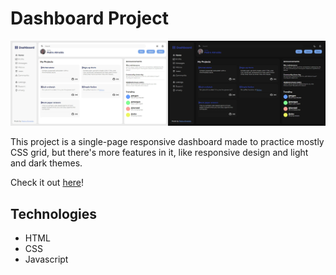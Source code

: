 # Dashboard Project

![Screenshot](assets/img/Project_Screenshot.jpg)

This project is a single-page responsive dashboard made to practice mostly CSS grid, but there's more features in it, like responsive design and light and dark themes.

Check it out [here](https://dev-pedroalmeida.github.io/dashboard/)!

## Technologies
- HTML
- CSS
- Javascript